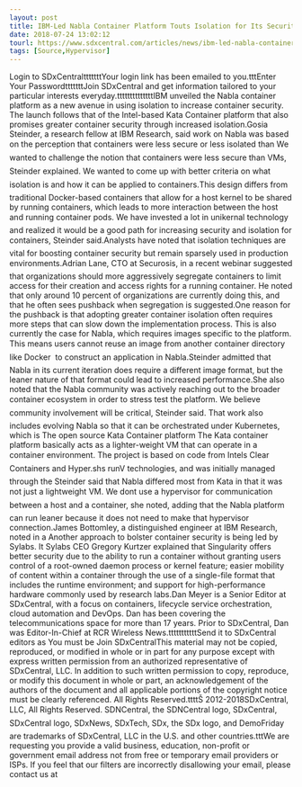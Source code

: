```yaml
---
layout: post
title: IBM-Led Nabla Container Platform Touts Isolation for Its Security Posture The design differs from traditional Docker-based containers that allow...
date: 2018-07-24 13:02:12
tourl: https://www.sdxcentral.com/articles/news/ibm-led-nabla-container-platform-touts-isolation-for-its-security-posture/2018/07/
tags: [Source,Hypervisor]
---
```

Login to SDxCentraltttttttYour login link has been emailed to you.tttEnter Your PasswordtttttttJoin SDxCentral and get information tailored to your particular interests everyday.ttttttttttttttIBM unveiled the Nabla container platform as a new avenue in using isolation to increase container security. The launch follows that of the Intel-based Kata Container platform that also promises greater container security through increased isolation.Gosia Steinder, a research fellow at IBM Research, said work on Nabla was based on the perception that containers were less secure or less isolated than We wanted to challenge the notion that containers were less secure than VMs, Steinder explained. We wanted to come up with better criteria on what isolation is and how it can be applied to containers.This design differs from traditional Docker-based containers that allow for a host kernel to be shared by running containers, which leads to more interaction between the host and running container pods. We have invested a lot in unikernal technology and realized it would be a good path for increasing security and isolation for containers, Steinder said.Analysts have noted that isolation techniques are vital for boosting container security but remain sparsely used in production environments.Adrian Lane, CTO at Securosis, in a recent webinar suggested that organizations should more aggressively segregate containers to limit access for their creation and access rights for a running container. He noted that only around 10 percent of organizations are currently doing this, and that he often sees pushback when segregation is suggested.One reason for the pushback is that adopting greater container isolation often requires more steps that can slow down the implementation process. This is also currently the case for Nabla, which requires images specific to the platform. This means users cannot reuse an image from another container directory  like Docker  to construct an application in Nabla.Steinder admitted that Nabla in its current iteration does require a different image format, but the leaner nature of that format could lead to increased performance.She also noted that the Nabla community was actively reaching out to the broader container ecosystem in order to stress test the platform. We believe community involvement will be critical, Steinder said. That work also includes evolving Nabla so that it can be orchestrated under Kubernetes, which is The open source Kata Container platform The Kata container platform basically acts as a lighter-weight VM that can operate in a container environment. The project is based on code from Intels Clear Containers and Hyper.shs runV technologies, and was initially managed through the Steinder said that Nabla differed most from Kata in that it was not just a lightweight VM. We dont use a hypervisor for communication between a host and a container, she noted, adding that the Nabla platform can run leaner because it does not need to make that hypervisor connection.James Bottomley, a distinguished engineer at IBM Research, noted in a Another approach to bolster container security is being led by Sylabs. It Sylabs CEO Gregory Kurtzer explained that Singularity offers better security due to the ability to run a container without granting users control of a root-owned daemon process or kernel feature; easier mobility of content within a container through the use of a single-file format that includes the runtime environment; and support for high-performance hardware commonly used by research labs.Dan Meyer is a Senior Editor at SDxCentral, with a focus on containers, lifecycle service orchestration, cloud automation and DevOps. Dan has been covering the telecommunications space for more than 17 years. Prior to SDxCentral, Dan was Editor-In-Chief at RCR Wireless News.tttttttttttSend it to SDxCentral editors as You must be Join SDxCentralThis material may not be copied, reproduced, or modified in whole or in part for any purpose except with express written permission from an authorized representative of SDxCentral, LLC. In addition to such written permission to copy, reproduce, or modify this document in whole or part, an acknowledgement of the authors of the document and all applicable portions of the copyright notice must be clearly referenced. All Rights Reserved.ttttŠ 2012-2018SDxCentral, LLC, All Rights Reserved. SDNCentral, the SDNCentral logo, SDxCentral, SDxCentral logo, SDxNews, SDxTech, SDx, the SDx logo, and DemoFriday are trademarks of SDxCentral, LLC in the U.S. and other countries.tttWe are requesting you provide a valid business, education, non-profit or government email address not from free or temporary email providers or ISPs. If you feel that our filters are incorrectly disallowing your email, please contact us at 